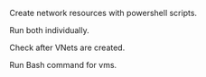 Create network resources with powershell scripts. 

Run both individually. 

Check after VNets are created. 

Run Bash command for vms.
